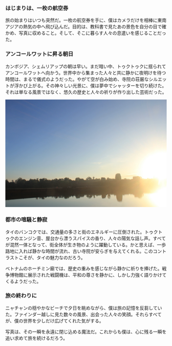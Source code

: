 ### はじまりは、一枚の航空券

旅の始まりはいつも突然だ。一枚の航空券を手に、僕はカメラだけを相棒に東南アジアの熱気の中へ飛び込んだ。目的は、教科書で見たあの景色を自分の目で確かめ、写真に収めること。そして、そこに暮らす人々の息遣いを感じることだった。

### アンコールワットに昇る朝日

カンボジア、シェムリアップの朝は早い。まだ暗い中、トゥクトゥクに揺られてアンコールワットへ向かう。世界中から集まった人々と共に静かに夜明けを待つ時間は、まるで儀式のようだった。やがて空が白み始め、寺院の荘厳なシルエットが浮かび上がる。その神々しい光景に、僕は夢中でシャッターを切り続けた。それは単なる風景ではなく、悠久の歴史と人々の祈りが作り出した芸術だった。

![アンコールワットの朝日](images_compressed/IMG_7558.webp#width=500)

### 都市の喧騒と静寂

タイのバンコクでは、交通量の多さと街のエネルギーに圧倒された。トゥクトゥクのエンジン音、屋台から漂うスパイスの香り、人々の陽気な話し声。すべてが混然一体となって、街全体が生き物のように躍動している。かと思えば、一歩路地に入れば静かな時間が流れ、古い寺院が安らぎを与えてくれる。このコントラストこそが、タイの魅力なのだろう。

ベトナムのホーチミン廟では、歴史の重みを感じながら静かに祈りを捧げた。戦争博物館に展示された戦闘機は、平和の尊さを静かに、しかし力強く語りかけてくるようだった。

### 旅の終わりに

ニャチャンの穏やかなビーチで夕日を眺めながら、僕は旅の記憶を反芻していた。ファインダー越しに見た数々の風景、出会った人々の笑顔。それらすべてが、僕の世界を少しだけ広げてくれた気がする。

写真は、その一瞬を永遠に閉じ込める魔法だ。これからも僕は、心に残る一瞬を追い求めて旅を続けるだろう。
